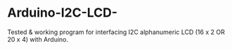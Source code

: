 # Arduino-I2C-LCD-
Tested &amp; working program for interfacing I2C alphanumeric LCD (16 x 2 OR 20 x 4) with Arduino. 
